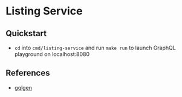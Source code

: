 # Listing Service

## Quickstart

* `cd` into `cmd/listing-service` and run `make run` to launch GraphQL playground on localhost:8080

## References

* [gqlgen](https://gqlgen.com/getting-started/)
